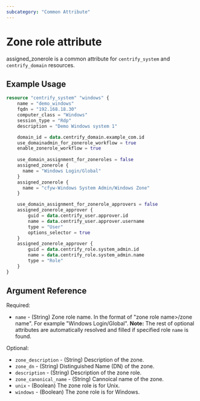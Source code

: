 ```yaml
---
subcategory: "Common Attribute"
---
```


# Zone role attribute

assigned_zonerole is a common attribute for `centrify_system` and `centrify_domain` resources.

## Example Usage

```terraform
resource "centrify_system" "windows" {
    name = "demo_windows"
    fqdn = "192.168.18.30"
    computer_class = "Windows"
    session_type = "Rdp"
    description = "Demo Windows system 1"

    domain_id = data.centrify_domain.example_com.id
    use_domainadmin_for_zonerole_workflow = true
    enable_zonerole_workflow = true
    
    use_domain_assignment_for_zoneroles = false
    assigned_zonerole {
      name = "Windows Login/Global"
    }
    assigned_zonerole {
      name = "cfyw-Windows System Admin/Windows Zone"
    }

    use_domain_assignment_for_zonerole_approvers = false
    assigned_zonerole_approver {
        guid = data.centrify_user.approver.id
        name = data.centrify_user.approver.username
        type = "User"
        options_selector = true
    }
    assigned_zonerole_approver {
        guid = data.centrify_role.system_admin.id
        name = data.centrify_role.system_admin.name
        type = "Role"
    }
}
```

## Argument Reference

Required:

- `name` - (String) Zone role name. In the format of "zone role name>/zone name". For example "Windows Login/Global". **Note:** The rest of optional attributes are automatically resolved and filled if specified role `name` is found.

Optional:

- `zone_description` - (String) Description of the zone.
- `zone_dn` - (String) Distinguished Name (DN) of the zone.
- `description` - (String) Description of the zone role.
- `zone_canonical_name` - (String) Cannoical name of the zone.
- `unix` - (Boolean) The zone role is for Unix.
- `windows` - (Boolean) The zone role is for Windows.
